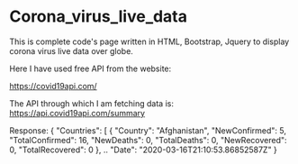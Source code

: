 # Corona_virus_live_data
This is complete code's page written in HTML, Bootstrap, Jquery to display corona virus live data over globe. 

Here I have used free API from the website:

 https://covid19api.com/

The API through which I am fetching data is:
https://api.covid19api.com/summary

Response: { "Countries": [ { "Country": "Afghanistan", "NewConfirmed": 5, "TotalConfirmed": 16, "NewDeaths": 0, "TotalDeaths": 0, "NewRecovered": 0, "TotalRecovered": 0 }, .. "Date": "2020-03-16T21:10:53.86852587Z" }

